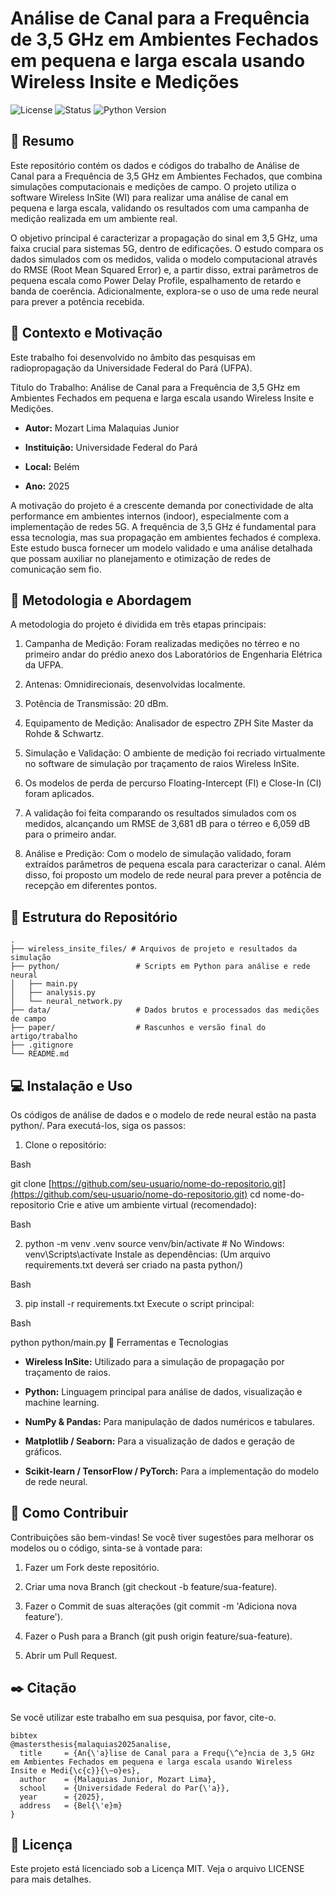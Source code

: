 # Análise de Canal para a Frequência de 3,5 GHz em Ambientes Fechados em pequena e larga escala usando Wireless Insite e Medições

![License](https://img.shields.io/badge/license-MIT-blue.svg)
![Status](https://img.shields.io/badge/status-em%20desenvolvimento-yellow.svg)
![Python Version](https://img.shields.io/badge/python-3.13%2B-blue.svg)

## 📖 Resumo
Este repositório contém os dados e códigos do trabalho de Análise de Canal para a Frequência de 3,5 GHz em Ambientes Fechados, que combina simulações computacionais e medições de campo. O projeto utiliza o software Wireless InSite (WI) para realizar uma análise de canal em pequena e larga escala, validando os resultados com uma campanha de medição realizada em um ambiente real.

O objetivo principal é caracterizar a propagação do sinal em 3,5 GHz, uma faixa crucial para sistemas 5G, dentro de edificações. O estudo compara os dados simulados com os medidos, valida o modelo computacional através do RMSE (Root Mean Squared Error) e, a partir disso, extrai parâmetros de pequena escala como Power Delay Profile, espalhamento de retardo e banda de coerência. Adicionalmente, explora-se o uso de uma rede neural para prever a potência recebida.

## 📝 Contexto e Motivação
Este trabalho foi desenvolvido no âmbito das pesquisas em radiopropagação da Universidade Federal do Pará (UFPA).

Título do Trabalho: Análise de Canal para a Frequência de 3,5 GHz em Ambientes Fechados em pequena e larga escala usando Wireless Insite e Medições.

-  **Autor:** Mozart Lima Malaquias Junior

-  **Instituição:** Universidade Federal do Pará

- **Local:** Belém

-  **Ano:** 2025

A motivação do projeto é a crescente demanda por conectividade de alta performance em ambientes internos (indoor), especialmente com a implementação de redes 5G. A frequência de 3,5 GHz é fundamental para essa tecnologia, mas sua propagação em ambientes fechados é complexa. Este estudo busca fornecer um modelo validado e uma análise detalhada que possam auxiliar no planejamento e otimização de redes de comunicação sem fio.

## 🚀 Metodologia e Abordagem
A metodologia do projeto é dividida em três etapas principais:

1. Campanha de Medição: Foram realizadas medições no térreo e no primeiro andar do prédio anexo dos Laboratórios de Engenharia Elétrica da UFPA.

2. Antenas: Omnidirecionais, desenvolvidas localmente.

3. Potência de Transmissão: 20 dBm.

4. Equipamento de Medição: Analisador de espectro ZPH Site Master da Rohde & Schwartz.

5. Simulação e Validação: O ambiente de medição foi recriado virtualmente no software de simulação por traçamento de raios Wireless InSite.

6. Os modelos de perda de percurso Floating-Intercept (FI) e Close-In (CI) foram aplicados.

7. A validação foi feita comparando os resultados simulados com os medidos, alcançando um RMSE de 3,681 dB para o térreo e 6,059 dB para o primeiro andar.

8. Análise e Predição: Com o modelo de simulação validado, foram extraídos parâmetros de pequena escala para caracterizar o canal. Além disso, foi proposto um modelo de rede neural para prever a potência de recepção em diferentes pontos.

## 📂 Estrutura do Repositório
```
.
├── wireless_insite_files/ # Arquivos de projeto e resultados da simulação
├── python/                 # Scripts em Python para análise e rede neural
│   ├── main.py
│   ├── analysis.py
│   └── neural_network.py
├── data/                   # Dados brutos e processados das medições de campo
├── paper/                  # Rascunhos e versão final do artigo/trabalho
├── .gitignore
└── README.md
```
## 💻 Instalação e Uso
Os códigos de análise de dados e o modelo de rede neural estão na pasta python/. Para executá-los, siga os passos:

1. Clone o repositório:

Bash

git clone [https://github.com/seu-usuario/nome-do-repositorio.git](https://github.com/seu-usuario/nome-do-repositorio.git)
cd nome-do-repositorio
Crie e ative um ambiente virtual (recomendado):

Bash

2. python -m venv .venv
source venv/bin/activate  # No Windows: venv\Scripts\activate
Instale as dependências:
(Um arquivo requirements.txt deverá ser criado na pasta python/)

Bash

3. pip install -r requirements.txt
Execute o script principal:

Bash

python python/main.py
🔧 Ferramentas e Tecnologias
-  **Wireless InSite:** Utilizado para a simulação de propagação por traçamento de raios.

-  **Python:** Linguagem principal para análise de dados, visualização e machine learning.

-  **NumPy & Pandas:** Para manipulação de dados numéricos e tabulares.

-  **Matplotlib / Seaborn:** Para a visualização de dados e geração de gráficos.

-  **Scikit-learn / TensorFlow / PyTorch:** Para a implementação do modelo de rede neural.

## 🤝 Como Contribuir
Contribuições são bem-vindas! Se você tiver sugestões para melhorar os modelos ou o código, sinta-se à vontade para:

1. Fazer um Fork deste repositório.

2. Criar uma nova Branch (git checkout -b feature/sua-feature).

3. Fazer o Commit de suas alterações (git commit -m 'Adiciona nova feature').

4. Fazer o Push para a Branch (git push origin feature/sua-feature).

5. Abrir um Pull Request.

## ✒️ Citação
Se você utilizar este trabalho em sua pesquisa, por favor, cite-o.
```
bibtex
@mastersthesis{malaquias2025analise,
  title     = {An{\'a}lise de Canal para a Frequ{\^e}ncia de 3,5 GHz em Ambientes Fechados em pequena e larga escala usando Wireless        Insite e Medi{\c{c}}{\~o}es},
  author    = {Malaquias Junior, Mozart Lima},
  school    = {Universidade Federal do Par{\'a}},
  year      = {2025},
  address   = {Bel{\'e}m}
}
```

## 📜 Licença
Este projeto está licenciado sob a Licença MIT. Veja o arquivo LICENSE para mais detalhes.
